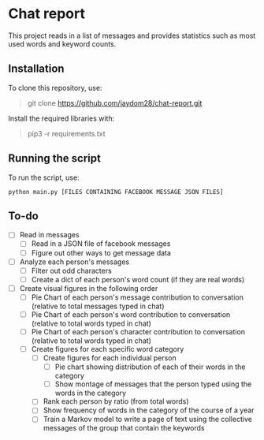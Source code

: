 # Chat report
This project reads in a list of messages and provides statistics such as most used words and keyword counts.

## Installation
To clone this repository, use:
> git clone https://github.com/jaydom28/chat-report.git

Install the required libraries with:
> pip3 -r requirements.txt

## Running the script
To run the script, use:

`python main.py [FILES CONTAINING FACEBOOK MESSAGE JSON FILES]`

## To-do
- [ ] Read in messages
    - [ ] Read in a JSON file of facebook messages
    - [ ] Figure out other ways to get message data
- [ ] Analyze each person's messages
    - [ ] Filter out odd characters
    - [ ] Create a dict of each person's word count (if they are real words)
- [ ] Create visual figures in the following order
    - [ ] Pie Chart of each person's message contribution to conversation (relative to total messages typed in chat)
    - [ ] Pie Chart of each person's word contribution to conversation (relative to total words typed in chat)
    - [ ] Pie Chart of each person's character contribution to conversation (relative to total words typed in chat)
    - [ ] Create figures for each specific word category
        - [ ] Create figures for each individual person
            - [ ] Pie chart showing distribution of each of their words in the category
            - [ ] Show montage of messages that the person typed using the words in the category
        - [ ] Rank each person by ratio (from total words)
        - [ ] Show frequency of words in the category of the course of a year
        - [ ] Train a Markov model to write a page of text using the collective messages of the group that contain the keywords
